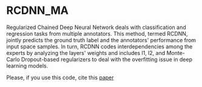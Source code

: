 # RCDNN_MA
Regularized Chained Deep Neural Network deals with classification and regression tasks from multiple annotators. This method, termed RCDNN, jointly predicts the ground truth label and the annotators' performance from input space samples.  In turn, RCDNN codes interdependencies among the experts by analyzing the layers' weights and includes  l1, l2, and Monte-Carlo Dropout-based regularizers to deal with the overfitting issue in deep learning models.


Please, if you use this code, cite this [paper](https://www.mdpi.com/2076-3417/11/12/5409)
